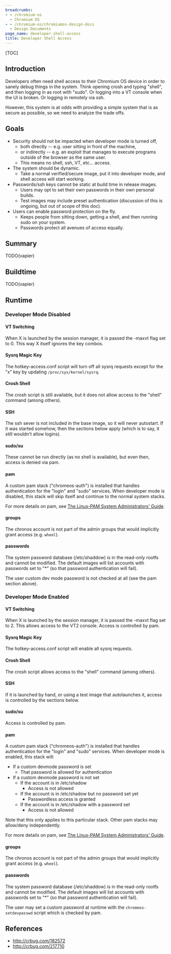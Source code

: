 ```yaml
---
breadcrumbs:
- - /chromium-os
  - Chromium OS
- - /chromium-os/chromiumos-design-docs
  - Design Documents
page_name: developer-shell-access
title: Developer Shell Access
---
```


[TOC]

## Introduction

Developers often need shell access to their Chromium OS device in order to
sanely debug things in the system. Think opening crosh and typing "shell", and
then logging in as root with "sudo". Or logging into a VT console when the UI is
broken. Or logging in remotely via ssh.

However, this system is at odds with providing a simple system that is as secure
as possible, so we need to analyze the trade offs.

## Goals

*   Security should not be impacted when developer mode is turned off,
    *   both directly -- e.g. user sitting in front of the machine,
    *   or indirectly -- e.g. an exploit that manages to execute
                programs outside of the browser as the same user.
    *   This means no shell, ssh, VT, etc... access.
*   The system should be dynamic.
    *   Take a normal verified/secure image, put it into developer mode,
                and shell access will start working.
*   Passwords/ssh keys cannot be static at build time in release images.
    *   Users may opt to set their own passwords in their own personal
                builds.
    *   Test images may include preset authentication (discussion of
                this is ongoing, but out of scope of this doc).
*   Users can enable password protection on the fly.
    *   Keeps people from sitting down, getting a shell, and then
                running sudo on your system.
    *   Passwords protect all avenues of access equally.

## Summary

TODO(vapier)

## Buildtime

TODO(vapier)

## Runtime

### Developer Mode Disabled

#### VT Switching

When X is launched by the session manager, it is passed the -maxvt flag set to
0. This way X itself ignores the key combos.

#### Sysrq Magic Key

The hotkey-access.conf script will turn off all sysrq requests except for the
"x" key by updating `/proc/sys/kernel/sysrq`.

#### Crosh Shell

The crosh script is still available, but it does not allow access to the "shell"
command (among others).

#### SSH

The ssh sever is not included in the base image, so it will never autostart. If
it was started somehow, then the sections below apply (which is to say, it still
wouldn't allow logins).

#### sudo/su

These cannot be run directly (as no shell is available), but even then, access
is denied via pam.

#### pam

A custom pam stack ("chromeos-auth") is installed that handles authentication
for the "login" and "sudo" services. When developer mode is disabled, this stack
will skip itself and continue to the normal system stacks.

For more details on pam, see [The Linux-PAM System Administrators'
Guide](http://www.linux-pam.org/Linux-PAM-html/Linux-PAM_SAG.html).

#### groups

The chronos account is not part of the admin groups that would implicitly grant
access (e.g. `wheel`).

#### passwords

The system password database (/etc/shaddow) is in the read-only rootfs and
cannot be modified. The default images will list accounts with passwords set to
"\*" (so that password authentication will fail).

The user custom dev mode password is not checked at all (see the pam section
above).

### Developer Mode Enabled

#### VT Switching

When X is launched by the session manager, it is passed the -maxvt flag set to
2. This allows access to the VT2 console. Access is controlled by pam.

#### Sysrq Magic Key

The hotkey-access.conf script will enable all sysrq requests.

#### Crosh Shell

The crosh script allows access to the "shell" command (among others).

#### SSH

If it is launched by hand, or using a test image that autolaunches it, access is
controlled by the sections below.

#### sudo/su

Access is controlled by pam.

#### pam

A custom pam stack ("chromeos-auth") is installed that handles authentication
for the "login" and "sudo" services. When developer mode is enabled, this stack
will:

*   If a custom devmode password is set
    *   That password is allowed for authentication
*   If a custom devmode password is not set
    *   If the account is in /etc/shadow
        *   Access is not allowed
    *   If the account is in /etc/shadow but no password set yet
        *   Passwordless access is granted
    *   If the account is in /etc/shadow with a password set
        *   Access is not allowed

Note that this only applies to this particular stack. Other pam stacks may
allow/deny independently.

For more details on pam, see [The Linux-PAM System Administrators'
Guide](http://www.linux-pam.org/Linux-PAM-html/Linux-PAM_SAG.html).

#### groups

The chronos account is not part of the admin groups that would implicitly grant
access (e.g. `wheel`).

#### passwords

The system password database (/etc/shaddow) is in the read-only rootfs and
cannot be modified. The default images will list accounts with passwords set to
"\*" (so that password authentication will fail).

The user may set a custom password at runtime with the `chromeos-setdevpasswd`
script which is checked by pam.

## References

*   http://crbug.com/182572
*   http://crbug.com/217710